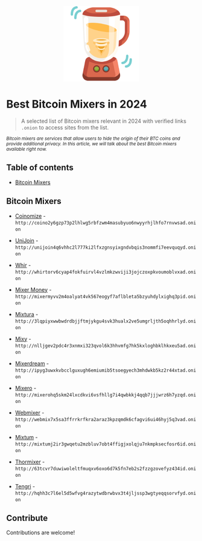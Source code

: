 <center>

<img src="logo.png" width="200">

</center>

# Best Bitcoin Mixers in 2024

> A selected list of Bitcoin mixers relevant in 2024 with verified links `.onion` to access sites from the list.

<small>

*Bitcoin mixers are services that allow users to hide the origin of their BTC coins and provide additional privacy. In this article, we will talk about the best Bitcoin mixers available right now.*

</small>

## Table of contents

<!-- @import "[TOC]" {cmd="toc" depthFrom=1 depthTo=6 orderedList=false} -->

<!-- code_chunk_output -->

  - [Bitcoin Mixers](#bitcoin-mixers)

<!-- /code_chunk_output -->

## Bitcoin Mixers

- [Coinomize](http://coino2y6gzp73p2lhlwg5rbfzwm4masubyuo6nwyyrhjlhfo7rnvwsad.onion) - `http://coino2y6gzp73p2lhlwg5rbfzwm4masubyuo6nwyyrhjlhfo7rnvwsad.onion`

- [UniJoin](http://unijoin4q6vhhc2l777ki2lfxzgnsyixgndvbqis3nommfi7eevquqyd.onion) - `http://unijoin4q6vhhc2l777ki2lfxzgnsyixgndvbqis3nommfi7eevquqyd.onion`

- [Whir](http://whirtorv6cyap4fokfuirvl4vzlmkzwviji3jojczoxpkvoumoblvxad.onion) - `http://whirtorv6cyap4fokfuirvl4vzlmkzwviji3jojczoxpkvoumoblvxad.onion`

- [Mixer Money](http://mixermyvv2m4oalyat4vk567eogyf7aflbleta5bzyuhdylxighq3pid.onion) - `http://mixermyvv2m4oalyat4vk567eogyf7aflbleta5bzyuhdylxighq3pid.onion`

- [Mixtura](http://3lqpiyxwwbwdrdbjjftmjykgu4svk3hualx2ve5umgrljth5oqhhrlyd.onion) - `http://3lqpiyxwwbwdrdbjjftmjykgu4svk3hualx2ve5umgrljth5oqhhrlyd.onion`

- [Mixy](http://nlljgev2pdc4r3xnmxi323qvol6k3hhvmfg7hk5kxloghbklhkxeu5ad.onion) - `http://nlljgev2pdc4r3xnmxi323qvol6k3hhvmfg7hk5kxloghbklhkxeu5ad.onion`

- [Mixerdream](http://ipyg3uwxkvbcclguxugh6emiumib5tsoegyech3mhdwkb5kz2r44xtad.onion) - `http://ipyg3uwxkvbcclguxugh6emiumib5tsoegyech3mhdwkb5kz2r44xtad.onion`

- [Mixero](http://mixerohq5skm24lxcdkvi6vsfhllg7i4qwbkkj4qqb7jjjwrz6h7yzqd.onion) - `http://mixerohq5skm24lxcdkvi6vsfhllg7i4qwbkkj4qqb7jjjwrz6h7yzqd.onion`

- [Webmixer](http://webmix7x5sa3ffrrkrfkra2araz3kpzqmdk6cfagvi6ui46hyj5q3vad.onion) - `http://webmix7x5sa3ffrrkrfkra2araz3kpzqmdk6cfagvi6ui46hyj5q3vad.onion`

- [Mixtum](http://mixtumj2ir3gwqetu2mzbluv7obt4ffigjxolqju7nkmpksecfosr6id.onion) - `http://mixtumj2ir3gwqetu2mzbluv7obt4ffigjxolqju7nkmpksecfosr6id.onion`

- [Thormixer](http://63tcvr7duwiwoleltfmuqxv6oxo6d7k5fn7eb2s2fzzgzovefyz434id.onion) - `http://63tcvr7duwiwoleltfmuqxv6oxo6d7k5fn7eb2s2fzzgzovefyz434id.onion`

- [Tengri](http://hqhh3c7l6el5d5wfvg4razytwdbrwbvx3t4jljssp3wgtyeqqsorvfyd.onion) - `http://hqhh3c7l6el5d5wfvg4razytwdbrwbvx3t4jljssp3wgtyeqqsorvfyd.onion`

## Contribute

Contributions are welcome!
